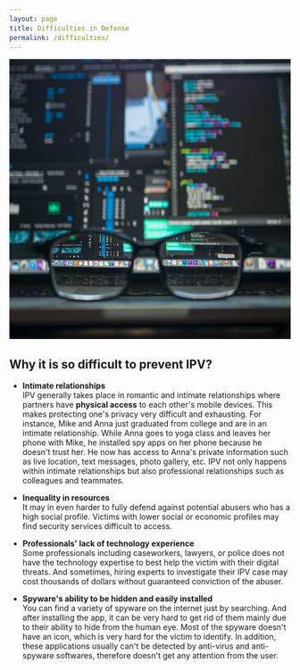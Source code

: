 ```yaml
---
layout: page
title: Difficulties in Defense
permalink: /difficulties/
---
```

<img src="../images/hacking.jpg" class="center" alt="Hacking" width="670" height="502">

<h2>Why it is so difficult to prevent IPV?</h2>

* <strong>Intimate relationships</strong> <br>
  IPV generally takes place in romantic and intimate relationships where partners have <strong>physical access</strong> to each other's mobile devices. This makes protecting one's privacy very difficult and exhausting. For instance, Mike and Anna just graduated from college and are in an intimate relationship. While Anna goes to yoga class and leaves her phone with Mike, he installed spy apps on her phone because he doesn't trust her. He now has access to Anna's private information such as live location, text messages, photo gallery, etc. IPV not only happens within intimate relationships but also professional relationships such as colleagues and teammates.


* <strong>Inequality in resources </strong> <br>
  It may in even harder to fully defend against potential abusers who has a high social profile. Victims with lower social or economic profiles may find security services difficult to access.

* <strong>Professionals' lack of technology experience </strong> <br>
  Some professionals including caseworkers, lawyers, or police does not have the technology expertise to best help the victim with their digital threats. And sometimes, hiring experts to investigate their IPV case may cost thousands of dollars without guaranteed conviction of the abuser.  

* <strong>Spyware's ability to be hidden and easily installed</strong> <br>
  You can find a variety of spyware on the internet just by searching. And after installing the app, it can be very hard to get rid of them mainly due to their ability to hide from the human eye. Most of the spyware doesn't have an icon, which is very hard for the victim to identify. In addition, these applications usually can't be detected by anti-virus and anti-spyware softwares, therefore doesn't get any attention from the user.
